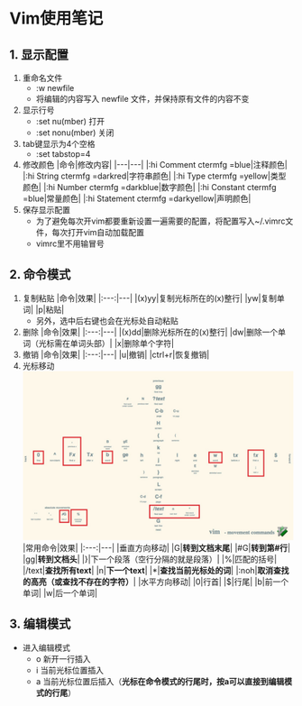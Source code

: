 # Vim使用笔记

## 1. 显示配置
1. 重命名文件
   - :w newfile
   - 将编辑的内容写入 newfile 文件，并保持原有文件的内容不变
2. 显示行号
   - :set nu(mber)     打开
   - :set nonu(mber)   关闭
3. tab键显示为4个空格
   - :set tabstop=4
4. 修改颜色
    |命令|修改内容|
    |---|---|
    |:hi Comment ctermfg =blue|注释颜色|
    |:hi String ctermfg =darkred|字符串颜色|
    |:hi Type ctermfg =yellow|类型颜色|
    |:hi Number ctermfg =darkblue|数字颜色|
    |:hi Constant ctermfg =blue|常量颜色|
    |:hi Statement ctermfg =darkyellow|声明颜色|
5. 保存显示配置
   - 为了避免每次开vim都要重新设置一遍需要的配置，将配置写入~/.vimrc文件，每次打开vim自动加载配置
   - vimrc里不用输冒号

## 2. 命令模式
1. 复制粘贴
    |命令|效果|
    |:---:|---|
    |(x)yy|复制光标所在的(x)整行|
    |yw|复制单词|
    |p|粘贴|
    - 另外，选中后右键也会在光标处自动粘贴
2. 删除
    |命令|效果|
    |:---:|---|
    |(x)dd|删除光标所在的(x)整行|
    |dw|删除一个单词（光标需在单词头部）|
    |x|删除单个字符|
3. 撤销
    |命令|效果|
    |:---:|---|
    |u|撤销|
    |ctrl+r|恢复撤销|
4. 光标移动
![](./vim_movement.jpg)
    |常用命令|效果|
    |:---:|---|
    |垂直方向移动|
    |G|**转到文档末尾**|
    |#G|**转到第#行**|
    |gg|**转到文档头**|
    |}|下一个段落（空行分隔的就是段落）|
    |%|匹配的括号|
    |/text|**查找所有text**|
    |n|**下一个text**|
    |*|**查找当前光标处的词**|
    |:noh|**取消查找的高亮（或查找不存在的字符）**|
    |水平方向移动|
    |0|行首|
    |$|行尾|
    |b|前一个单词|
    |w|后一个单词|
    

## 3. 编辑模式
- 进入编辑模式
  - o 新开一行插入
  - i 当前光标位置插入
  - a 当前光标位置后插入（**光标在命令模式的行尾时，按a可以直接到编辑模式的行尾**）